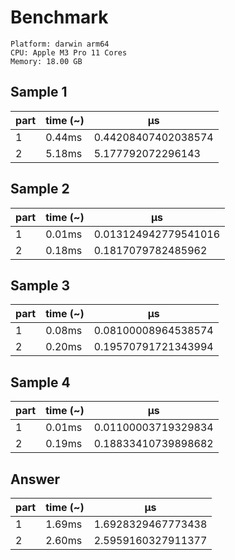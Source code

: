 # Benchmark

```
Platform: darwin arm64
CPU: Apple M3 Pro 11 Cores
Memory: 18.00 GB
```

## Sample 1

| part | time (~) | μs                  |
| ---- | -------- | ------------------- |
| 1    | 0.44ms   | 0.44208407402038574 |
| 2    | 5.18ms   | 5.177792072296143   |

## Sample 2

| part | time (~) | μs                   |
| ---- | -------- | -------------------- |
| 1    | 0.01ms   | 0.013124942779541016 |
| 2    | 0.18ms   | 0.1817079782485962   |

## Sample 3

| part | time (~) | μs                  |
| ---- | -------- | ------------------- |
| 1    | 0.08ms   | 0.08100008964538574 |
| 2    | 0.20ms   | 0.19570791721343994 |

## Sample 4

| part | time (~) | μs                  |
| ---- | -------- | ------------------- |
| 1    | 0.01ms   | 0.01100003719329834 |
| 2    | 0.19ms   | 0.18833410739898682 |

## Answer

| part | time (~) | μs                 |
| ---- | -------- | ------------------ |
| 1    | 1.69ms   | 1.6928329467773438 |
| 2    | 2.60ms   | 2.5959160327911377 |
